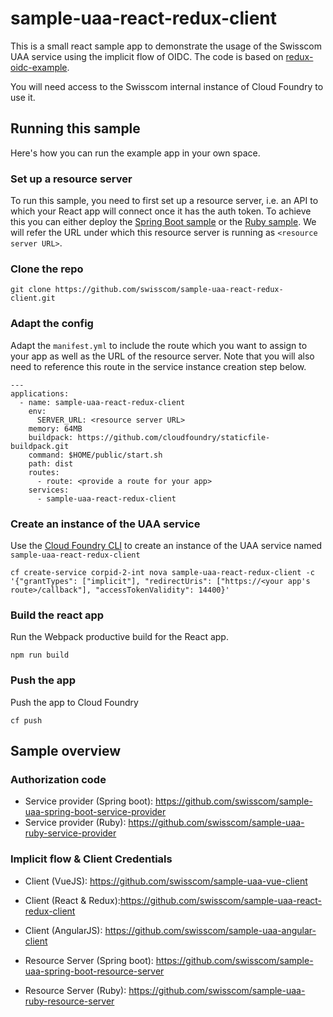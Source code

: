 # sample-uaa-react-redux-client

This is a small react sample app to demonstrate the usage of the Swisscom UAA service using the implicit flow of OIDC. The code is based on [redux-oidc-example](https://github.com/maxmantz/redux-oidc-example).

You will need access to the Swisscom internal instance of Cloud Foundry to use it.

## Running this sample
Here's how you can run the example app in your own space.

### Set up a resource server
To run this sample, you need to first set up a resource server, i.e. an API to which your React app will connect once it has the auth token. To achieve this you can either deploy the [Spring Boot sample](https://github.com/swisscom/sample-uaa-spring-boot-service-provider) or the [Ruby sample](https://github.com/swisscom/sample-uaa-ruby-service-provider). We will refer the URL under which this resource server is running as `<resource server URL>`.

### Clone the repo
```
git clone https://github.com/swisscom/sample-uaa-react-redux-client.git
```
### Adapt the config
Adapt the `manifest.yml` to include the route which you want to assign to your app as well as the URL of the resource server. Note that you will also need to reference this route in the service instance creation step below.
```
---
applications:
  - name: sample-uaa-react-redux-client
    env:
      SERVER_URL: <resource server URL>
    memory: 64MB
    buildpack: https://github.com/cloudfoundry/staticfile-buildpack.git
    command: $HOME/public/start.sh
    path: dist
    routes:
      - route: <provide a route for your app>
    services:
      - sample-uaa-react-redux-client
```

### Create an instance of the UAA service
Use the [Cloud Foundry CLI](https://github.com/cloudfoundry/cli) to create an instance of the UAA service named `sample-uaa-react-redux-client`
```
cf create-service corpid-2-int nova sample-uaa-react-redux-client -c '{"grantTypes": ["implicit"], "redirectUris": ["https://<your app's route>/callback"], "accessTokenValidity": 14400}'
```

### Build the react app
Run the Webpack productive build for the React app.
```
npm run build
```

### Push the app
Push the app to Cloud Foundry
```
cf push
```

## Sample overview
### Authorization code
- Service provider (Spring boot): https://github.com/swisscom/sample-uaa-spring-boot-service-provider
- Service provider (Ruby): https://github.com/swisscom/sample-uaa-ruby-service-provider

### Implicit flow & Client Credentials
- Client (VueJS): https://github.com/swisscom/sample-uaa-vue-client
- Client (React & Redux):https://github.com/swisscom/sample-uaa-react-redux-client
- Client (AngularJS): https://github.com/swisscom/sample-uaa-angular-client

- Resource Server (Spring boot): https://github.com/swisscom/sample-uaa-spring-boot-resource-server
- Resource Server (Ruby): https://github.com/swisscom/sample-uaa-ruby-resource-server
